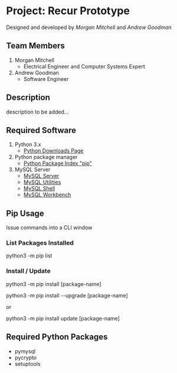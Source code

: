 # Project: Recur Prototype

Designed and developed by _Morgan Mitchell_ and _Andrew Goodman_

## Team Members
1. Morgan Mitchell
    * Electrical Engineer and Computer Systems Expert
2. Andrew Goodman
    * Software Engineer

## Description

description to be added...

## Required Software

1. Python 3.x
    * [Python Downloads Page](https://www.python.org/downloads/)
2. Python package manager
    * [Python Package Index "pip"](https://pip.pypa.io/en/stable/installing/#installing-with-get-pip-py)
3. MySQL Server
    * [MySQL Server](http://dev.mysql.com/downloads/mysql/)
    * [MySQL Utilities](http://dev.mysql.com/downloads/utilities/)
    * [MySQL Shell](http://dev.mysql.com/downloads/shell/)
    * [MySQL Workbench](http://dev.mysql.com/downloads/workbench/)

## Pip Usage

Issue commands into a CLI window

### List Packages Installed

python3 -m pip list

### Install / Update

python3 -m pip install [package-name]

python3 -m pip install --upgrade [package-name]

or

python3 -m pip install update [package-name]

## Required Python Packages

* pymysql
* pycrypto
* setuptools
